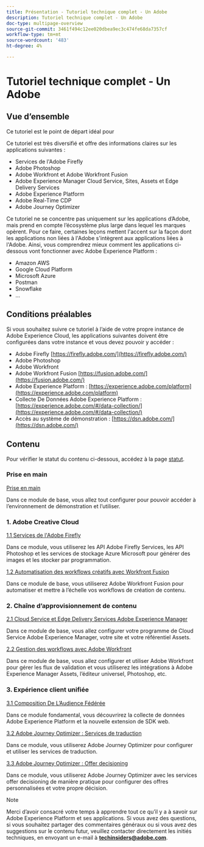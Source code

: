 ```yaml
---
title: Présentation - Tutoriel technique complet - Un Adobe
description: Tutoriel technique complet - Un Adobe
doc-type: multipage-overview
source-git-commit: 3461f494c12ee020dbea9ec3c474fe68da7357cf
workflow-type: tm+mt
source-wordcount: '483'
ht-degree: 4%

---
```


# Tutoriel technique complet - Un Adobe

## Vue d’ensemble

Ce tutoriel est le point de départ idéal pour

Ce tutoriel est très diversifié et offre des informations claires sur les applications suivantes :

- Services de l&#39;Adobe Firefly
- Adobe Photoshop
- Adobe Workfront et Adobe Workfront Fusion
- Adobe Experience Manager Cloud Service, Sites, Assets et Edge Delivery Services
- Adobe Experience Platform
- Adobe Real-Time CDP
- Adobe Journey Optimizer


Ce tutoriel ne se concentre pas uniquement sur les applications d’Adobe, mais prend en compte l’écosystème plus large dans lequel les marques opèrent. Pour ce faire, certaines leçons mettent l&#39;accent sur la façon dont les applications non liées à l&#39;Adobe s&#39;intègrent aux applications liées à l&#39;Adobe. Ainsi, vous comprendrez mieux comment les applications ci-dessous vont fonctionner avec Adobe Experience Platform :

- Amazon AWS
- Google Cloud Platform
- Microsoft Azure
- Postman
- Snowflake
- …

## Conditions préalables

Si vous souhaitez suivre ce tutoriel à l’aide de votre propre instance de Adobe Experience Cloud, les applications suivantes doivent être configurées dans votre instance et vous devez pouvoir y accéder :

- Adobe Firefly [https://firefly.adobe.com/](https://firefly.adobe.com/)
- Adobe Photoshop
- Adobe Workfront
- Adobe Workfront Fusion [https://fusion.adobe.com/](https://fusion.adobe.com/)
- Adobe Experience Platform : [https://experience.adobe.com/platform](https://experience.adobe.com/platform)
- Collecte De Données Adobe Experience Platform : [https://experience.adobe.com/#/data-collection/](https://experience.adobe.com/#/data-collection/)
- Accès au système de démonstration : [https://dsn.adobe.com/](https://dsn.adobe.com/)

## Contenu

Pour vérifier le statut du contenu ci-dessous, accédez à la page [statut](./status.md).

### Prise en main

[Prise en main](./modules/getting-started/gettingstarted/getting-started.md)

Dans ce module de base, vous allez tout configurer pour pouvoir accéder à l’environnement de démonstration et l’utiliser.

### 1. Adobe Creative Cloud

[1.1 Services de l&#39;Adobe Firefly](./modules/creative-cloud/module1.1/firefly-services.md)

Dans ce module, vous utiliserez les API Adobe Firefly Services, les API Photoshop et les services de stockage Azure Microsoft pour générer des images et les stocker par programmation.

[1.2 Automatisation des workflows créatifs avec Workfront Fusion](./modules/creative-cloud/module1.2/automation.md)

Dans ce module de base, vous utiliserez Adobe Workfront Fusion pour automatiser et mettre à l’échelle vos workflows de création de contenu.

### 2. Chaîne d’approvisionnement de contenu

[2.1 Cloud Service et Edge Delivery Services Adobe Experience Manager](./modules/csc/module2.1/aemcs.md)

Dans ce module de base, vous allez configurer votre programme de Cloud Service Adobe Experience Manager, votre site et votre référentiel Assets.

[2.2 Gestion des workflows avec Adobe Workfront](./modules/csc/module2.2/workfront.md)

Dans ce module de base, vous allez configurer et utiliser Adobe Workfront pour gérer les flux de validation et vous utiliserez les intégrations à Adobe Experience Manager Assets, l’éditeur universel, Photoshop, etc.

### 3. Expérience client unifiée

[3.1 Composition De L’Audience Fédérée](./modules/uce/module3.1/fac.md)

Dans ce module fondamental, vous découvrirez la collecte de données Adobe Experience Platform et la nouvelle extension de SDK web.

[3.2 Adobe Journey Optimizer : Services de traduction](./modules/uce/module3.2/ajotranslationsvcs.md)

Dans ce module, vous utiliserez Adobe Journey Optimizer pour configurer et utiliser les services de traduction.

[3.3 Adobe Journey Optimizer : Offer decisioning](./modules/uce/module3.3/offer-decisioning.md)

Dans ce module, vous utiliserez Adobe Journey Optimizer avec les services offer decisioning de manière pratique pour configurer des offres personnalisées et votre propre décision.

>[!NOTE]
>
>Merci d’avoir consacré votre temps à apprendre tout ce qu’il y a à savoir sur Adobe Experience Platform et ses applications. Si vous avez des questions, si vous souhaitez partager des commentaires généraux ou si vous avez des suggestions sur le contenu futur, veuillez contacter directement les initiés techniques, en envoyant un e-mail à **techinsiders@adobe.com**.